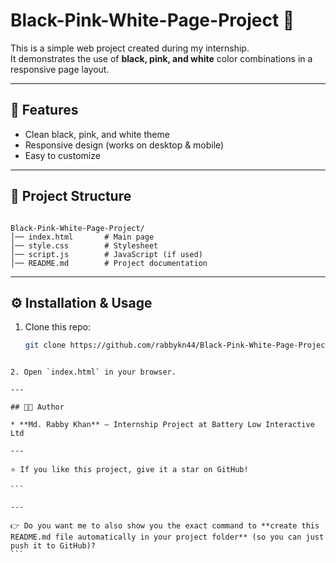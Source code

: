 
# Black-Pink-White-Page-Project 🎨

This is a simple web project created during my internship.  
It demonstrates the use of **black, pink, and white** color combinations in a responsive page layout.

---

## 🚀 Features
- Clean black, pink, and white theme  
- Responsive design (works on desktop & mobile)  
- Easy to customize  

---

## 📂 Project Structure
```

Black-Pink-White-Page-Project/
│── index.html       # Main page
│── style.css        # Stylesheet
│── script.js        # JavaScript (if used)
│── README.md        # Project documentation

````

---

## ⚙️ Installation & Usage
1. Clone this repo:
   ```bash
   git clone https://github.com/rabbykn44/Black-Pink-White-Page-Project.git
````

2. Open `index.html` in your browser.

---

## 👨‍💻 Author

* **Md. Rabby Khan** – Internship Project at Battery Low Interactive Ltd

---

⭐ If you like this project, give it a star on GitHub!

```

---

👉 Do you want me to also show you the exact command to **create this README.md file automatically in your project folder** (so you can just push it to GitHub)?
```
